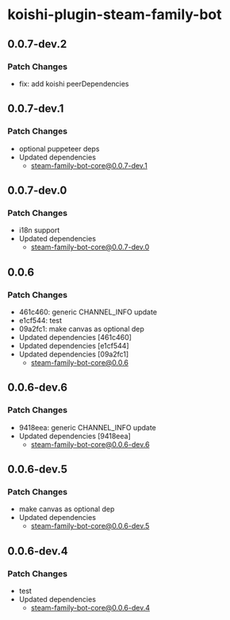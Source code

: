 # koishi-plugin-steam-family-bot

## 0.0.7-dev.2

### Patch Changes

- fix: add koishi peerDependencies

## 0.0.7-dev.1

### Patch Changes

- optional puppeteer deps
- Updated dependencies
  - steam-family-bot-core@0.0.7-dev.1

## 0.0.7-dev.0

### Patch Changes

- i18n support
- Updated dependencies
  - steam-family-bot-core@0.0.7-dev.0

## 0.0.6

### Patch Changes

- 461c460: generic CHANNEL_INFO update
- e1cf544: test
- 09a2fc1: make canvas as optional dep
- Updated dependencies [461c460]
- Updated dependencies [e1cf544]
- Updated dependencies [09a2fc1]
  - steam-family-bot-core@0.0.6

## 0.0.6-dev.6

### Patch Changes

- 9418eea: generic CHANNEL_INFO update
- Updated dependencies [9418eea]
  - steam-family-bot-core@0.0.6-dev.6

## 0.0.6-dev.5

### Patch Changes

- make canvas as optional dep
- Updated dependencies
  - steam-family-bot-core@0.0.6-dev.5

## 0.0.6-dev.4

### Patch Changes

- test
- Updated dependencies
  - steam-family-bot-core@0.0.6-dev.4
